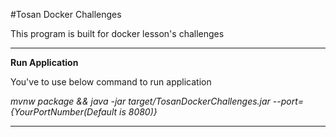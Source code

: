 #Tosan Docker Challenges

This program is built for docker lesson's challenges

***
<p><b>Run Application</b></p>
You've to use below command to run application
<p></p>
<p><i>mvnw package && java -jar target/TosanDockerChallenges.jar --port={YourPortNumber(Default is 8080)}</i></p>

***